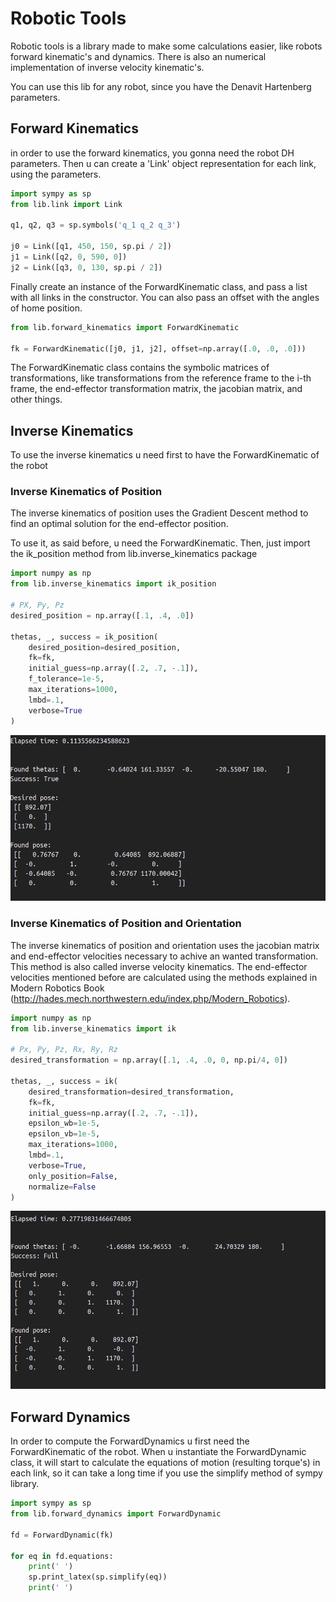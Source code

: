 
# Robotic Tools

Robotic tools is a library made to make some calculations easier, like robots forward
kinematic's and dynamics. There is also an numerical implementation of inverse velocity kinematic's.

You can use this lib for any robot, since you have the Denavit Hartenberg parameters.

## Forward Kinematics

in order to use the forward kinematics, you gonna need the robot DH parameters. Then
u can create a 'Link' object representation for each link, using the parameters.

```python
import sympy as sp
from lib.link import Link

q1, q2, q3 = sp.symbols('q_1 q_2 q_3')

j0 = Link([q1, 450, 150, sp.pi / 2])
j1 = Link([q2, 0, 590, 0])
j2 = Link([q3, 0, 130, sp.pi / 2])
```

Finally create an instance of the ForwardKinematic class, and pass a list with
all links in the constructor. You can also pass an offset with the angles of home position.

```python
from lib.forward_kinematics import ForwardKinematic

fk = ForwardKinematic([j0, j1, j2], offset=np.array([.0, .0, .0]))
```

The ForwardKinematic class contains the symbolic matrices of transformations, like transformations
from the reference frame to the i-th frame, the end-effector transformation matrix, the jacobian matrix, and other things.
## Inverse Kinematics

To use the inverse kinematics u need first to have the ForwardKinematic of the robot

### Inverse Kinematics of Position

The inverse kinematics of position uses the Gradient Descent method to find an optimal solution
for the end-effector position.

To use it, as said before, u need the ForwardKinematic. Then, just import the ik_position
method from lib.inverse_kinematics package

```python
import numpy as np
from lib.inverse_kinematics import ik_position

# PX, Py, Pz
desired_position = np.array([.1, .4, .0])

thetas, _, success = ik_position(
    desired_position=desired_position,
    fk=fk,
    initial_guess=np.array([.2, .7, -.1]),
    f_tolerance=1e-5,
    max_iterations=1000,
    lmbd=.1,
    verbose=True
)
```

![position ik](images/partial_ik.png)

### Inverse Kinematics of Position and Orientation

The inverse kinematics of position and orientation uses the jacobian matrix and end-effector velocities
necessary to achive an wanted transformation. This method is also called inverse velocity kinematics. The
end-effector velocities mentioned before are calculated using the methods explained in 
Modern Robotics Book (http://hades.mech.northwestern.edu/index.php/Modern_Robotics).

```python
import numpy as np
from lib.inverse_kinematics import ik

# Px, Py, Pz, Rx, Ry, Rz
desired_transformation = np.array([.1, .4, .0, 0, np.pi/4, 0])

thetas, _, success = ik(
    desired_transformation=desired_transformation,
    fk=fk,
    initial_guess=np.array([.2, .7, -.1]),
    epsilon_wb=1e-5,
    epsilon_vb=1e-5,
    max_iterations=1000,
    lmbd=.1,
    verbose=True,
    only_position=False,
    normalize=False
)
```

![position ik](images/full_ik.png)

## Forward Dynamics

In order to compute the ForwardDynamics u first need the ForwardKinematic of the robot.
When u instantiate the ForwardDynamic class, it will start to calculate the equations of motion (resulting torque's)
in each link, so it can take a long time if you use the simplify method of sympy library.

```python
import sympy as sp
from lib.forward_dynamics import ForwardDynamic

fd = ForwardDynamic(fk)

for eq in fd.equations:
    print(' ')
    sp.print_latex(sp.simplify(eq))
    print(' ')

```
